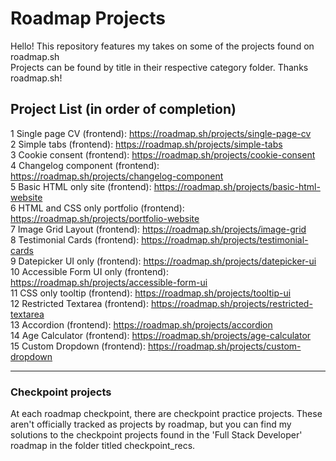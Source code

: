 # Roadmap Projects
Hello! This repository features my takes on some of the projects found on roadmap.sh <br> Projects can be found by title in their respective category folder. Thanks roadmap.sh!

## Project List (in order of completion)

1 Single page CV (frontend): https://roadmap.sh/projects/single-page-cv
<br>
2 Simple tabs (frontend): https://roadmap.sh/projects/simple-tabs
<br>
3 Cookie consent (frontend): https://roadmap.sh/projects/cookie-consent
<br>
4 Changelog component (frontend): https://roadmap.sh/projects/changelog-component
<br>
5 Basic HTML only site (frontend): https://roadmap.sh/projects/basic-html-website
<br>
6 HTML and CSS only portfolio (frontend): https://roadmap.sh/projects/portfolio-website
<br>
7 Image Grid Layout (frontend): https://roadmap.sh/projects/image-grid
<br>
8 Testimonial Cards (frontend): https://roadmap.sh/projects/testimonial-cards
<br>
9 Datepicker UI only (frontend): https://roadmap.sh/projects/datepicker-ui
<br>
10 Accessible Form UI only (frontend): https://roadmap.sh/projects/accessible-form-ui
<br>
11 CSS only tooltip (frontend): https://roadmap.sh/projects/tooltip-ui
<br>
12 Restricted Textarea (frontend): https://roadmap.sh/projects/restricted-textarea
<br>
13 Accordion (frontend): https://roadmap.sh/projects/accordion
<br>
14 Age Calculator (frontend): https://roadmap.sh/projects/age-calculator
<br>
15 Custom Dropdown (frontend): https://roadmap.sh/projects/custom-dropdown



<hr>

### Checkpoint projects

At each roadmap checkpoint, there are checkpoint practice projects. These aren't officially tracked as projects by roadmap, but you can find my solutions to the checkpoint projects
found in the 'Full Stack Developer' roadmap in the folder titled checkpoint_recs. 

